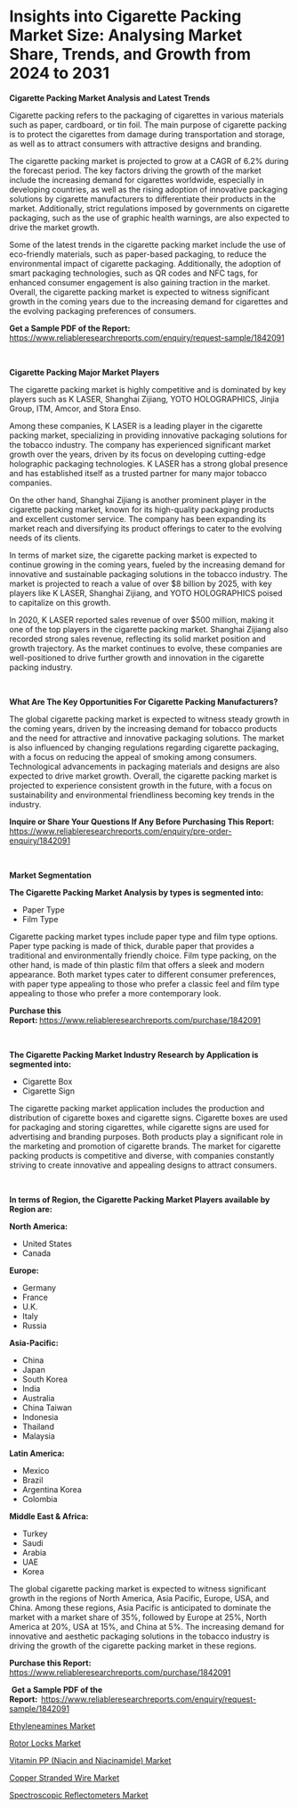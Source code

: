 <p><h1>Insights into Cigarette Packing Market Size: Analysing Market Share, Trends, and Growth from 2024 to 2031</h1></p><p><strong>Cigarette Packing Market Analysis and Latest Trends</strong></p>
<p><p>Cigarette packing refers to the packaging of cigarettes in various materials such as paper, cardboard, or tin foil. The main purpose of cigarette packing is to protect the cigarettes from damage during transportation and storage, as well as to attract consumers with attractive designs and branding.</p><p>The cigarette packing market is projected to grow at a CAGR of 6.2% during the forecast period. The key factors driving the growth of the market include the increasing demand for cigarettes worldwide, especially in developing countries, as well as the rising adoption of innovative packaging solutions by cigarette manufacturers to differentiate their products in the market. Additionally, strict regulations imposed by governments on cigarette packaging, such as the use of graphic health warnings, are also expected to drive the market growth.</p><p>Some of the latest trends in the cigarette packing market include the use of eco-friendly materials, such as paper-based packaging, to reduce the environmental impact of cigarette packaging. Additionally, the adoption of smart packaging technologies, such as QR codes and NFC tags, for enhanced consumer engagement is also gaining traction in the market. Overall, the cigarette packing market is expected to witness significant growth in the coming years due to the increasing demand for cigarettes and the evolving packaging preferences of consumers.</p></p>
<p><strong>Get a Sample PDF of the Report:&nbsp;</strong> <a href="https://www.reliableresearchreports.com/enquiry/request-sample/1842091">https://www.reliableresearchreports.com/enquiry/request-sample/1842091</a></p>
<p>&nbsp;</p>
<p><strong>Cigarette Packing Major Market Players</strong></p>
<p><p>The cigarette packing market is highly competitive and is dominated by key players such as K LASER, Shanghai Zijiang, YOTO HOLOGRAPHICS, Jinjia Group, ITM, Amcor, and Stora Enso. </p><p>Among these companies, K LASER is a leading player in the cigarette packing market, specializing in providing innovative packaging solutions for the tobacco industry. The company has experienced significant market growth over the years, driven by its focus on developing cutting-edge holographic packaging technologies. K LASER has a strong global presence and has established itself as a trusted partner for many major tobacco companies.</p><p>On the other hand, Shanghai Zijiang is another prominent player in the cigarette packing market, known for its high-quality packaging products and excellent customer service. The company has been expanding its market reach and diversifying its product offerings to cater to the evolving needs of its clients.</p><p>In terms of market size, the cigarette packing market is expected to continue growing in the coming years, fueled by the increasing demand for innovative and sustainable packaging solutions in the tobacco industry. The market is projected to reach a value of over $8 billion by 2025, with key players like K LASER, Shanghai Zijiang, and YOTO HOLOGRAPHICS poised to capitalize on this growth.</p><p>In 2020, K LASER reported sales revenue of over $500 million, making it one of the top players in the cigarette packing market. Shanghai Zijiang also recorded strong sales revenue, reflecting its solid market position and growth trajectory. As the market continues to evolve, these companies are well-positioned to drive further growth and innovation in the cigarette packing industry.</p></p>
<p>&nbsp;</p>
<p><strong>What Are The Key Opportunities For Cigarette Packing Manufacturers?</strong></p>
<p><p>The global cigarette packing market is expected to witness steady growth in the coming years, driven by the increasing demand for tobacco products and the need for attractive and innovative packaging solutions. The market is also influenced by changing regulations regarding cigarette packaging, with a focus on reducing the appeal of smoking among consumers. Technological advancements in packaging materials and designs are also expected to drive market growth. Overall, the cigarette packing market is projected to experience consistent growth in the future, with a focus on sustainability and environmental friendliness becoming key trends in the industry.</p></p>
<p><strong>Inquire or Share Your Questions If Any Before Purchasing This Report:</strong> <a href="https://www.reliableresearchreports.com/enquiry/pre-order-enquiry/1842091">https://www.reliableresearchreports.com/enquiry/pre-order-enquiry/1842091</a></p>
<p>&nbsp;</p>
<p><strong>Market Segmentation</strong></p>
<p><strong>The Cigarette Packing Market Analysis by types is segmented into:</strong></p>
<p><ul><li>Paper Type</li><li>Film Type</li></ul></p>
<p><p>Cigarette packing market types include paper type and film type options. Paper type packing is made of thick, durable paper that provides a traditional and environmentally friendly choice. Film type packing, on the other hand, is made of thin plastic film that offers a sleek and modern appearance. Both market types cater to different consumer preferences, with paper type appealing to those who prefer a classic feel and film type appealing to those who prefer a more contemporary look.</p></p>
<p><strong>Purchase this Report:&nbsp;</strong><a href="https://www.reliableresearchreports.com/purchase/1842091">https://www.reliableresearchreports.com/purchase/1842091</a></p>
<p>&nbsp;</p>
<p><strong>The Cigarette Packing Market Industry Research by Application is segmented into:</strong></p>
<p><ul><li>Cigarette Box</li><li>Cigarette Sign</li></ul></p>
<p><p>The cigarette packing market application includes the production and distribution of cigarette boxes and cigarette signs. Cigarette boxes are used for packaging and storing cigarettes, while cigarette signs are used for advertising and branding purposes. Both products play a significant role in the marketing and promotion of cigarette brands. The market for cigarette packing products is competitive and diverse, with companies constantly striving to create innovative and appealing designs to attract consumers.</p></p>
<p>&nbsp;</p>
<p><strong>In terms of Region, the Cigarette Packing Market Players available by Region are:</strong></p>
<p>
    <p> <strong> North America: </strong>
        <ul>
            <li>United States</li>
            <li>Canada</li>
        </ul>
        </p> 
    <p> <strong> Europe: </strong>
        <ul>
            <li>Germany</li>
            <li>France</li>
            <li>U.K.</li>
            <li>Italy</li>
            <li>Russia</li>
        </ul>
        </p> 
    <p> <strong> Asia-Pacific: </strong>
        <ul>
            <li>China</li>
            <li>Japan</li>
            <li>South Korea</li>
            <li>India</li>
            <li>Australia</li>
            <li>China Taiwan</li>
            <li>Indonesia</li>
            <li>Thailand</li>
            <li>Malaysia</li>
        </ul>
        </p> 
    <p> <strong> Latin America: </strong>
        <ul>
            <li>Mexico</li>
            <li>Brazil</li>
            <li>Argentina Korea</li>
            <li>Colombia</li>
        </ul>
        </p> 
    <p> <strong> Middle East & Africa: </strong>
        <ul>
            <li>Turkey</li>
            <li>Saudi</li>
            <li>Arabia</li>
            <li>UAE</li>
            <li>Korea</li>
        </ul>
    </p>
    </p>
<p><p>The global cigarette packing market is expected to witness significant growth in the regions of North America, Asia Pacific, Europe, USA, and China. Among these regions, Asia Pacific is anticipated to dominate the market with a market share of 35%, followed by Europe at 25%, North America at 20%, USA at 15%, and China at 5%. The increasing demand for innovative and aesthetic packaging solutions in the tobacco industry is driving the growth of the cigarette packing market in these regions.</p></p>
<p><strong>Purchase this Report: </strong><a href="https://www.reliableresearchreports.com/purchase/1842091">https://www.reliableresearchreports.com/purchase/1842091</a></p>
<p>&nbsp;<strong>Get a Sample PDF of the Report:&nbsp;&nbsp;</strong><a href="https://www.reliableresearchreports.com/enquiry/request-sample/1842091">https://www.reliableresearchreports.com/enquiry/request-sample/1842091</a></p>
<p><strong></strong></p>
<p><p><a href="https://medium.com/@kyliemorgan1913/ethyleneamines-market-size-and-market-trends-complete-industry-overview-2024-to-2031-cfd4e5b0775c">Ethyleneamines Market</a></p><p><a href="https://issuu.com/reportprime-2/docs/rotor-locks-market-size-2030.pptx">Rotor Locks Market</a></p><p><a href="https://github.com/gamblestampleyjenny50m5sl6/Market-Research-Report-List-1/blob/main/vitamin-pp-niacin-and-niacinamide-market.md">Vitamin PP (Niacin and Niacinamide) Market</a></p><p><a href="https://medium.com/@kyliemorgan1913/copper-stranded-wire-market-report-reveals-the-latest-trends-and-growth-opportunities-of-this-6c609fa02d3e">Copper Stranded Wire Market</a></p><p><a href="https://github.com/nicholepatriciadoylenwnrjr0/Market-Research-Report-List-1/blob/main/spectroscopic-reflectometers-market.md">Spectroscopic Reflectometers Market</a></p></p>